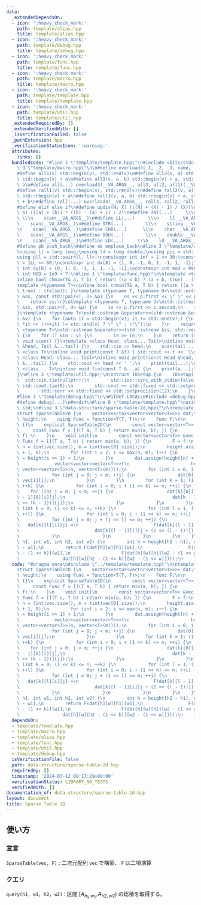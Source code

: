 ```yaml
---
data:
  _extendedDependsOn:
  - icon: ':heavy_check_mark:'
    path: template/alias.hpp
    title: template/alias.hpp
  - icon: ':heavy_check_mark:'
    path: template/debug.hpp
    title: template/debug.hpp
  - icon: ':heavy_check_mark:'
    path: template/func.hpp
    title: template/func.hpp
  - icon: ':heavy_check_mark:'
    path: template/macro.hpp
    title: template/macro.hpp
  - icon: ':heavy_check_mark:'
    path: template/template.hpp
    title: template/template.hpp
  - icon: ':heavy_check_mark:'
    path: template/util.hpp
    title: template/util.hpp
  _extendedRequiredBy: []
  _extendedVerifiedWith: []
  _isVerificationFailed: false
  _pathExtension: hpp
  _verificationStatusIcon: ':warning:'
  attributes:
    links: []
  bundledCode: "#line 2 \"template/template.hpp\"\n#include <bits/stdc++.h>\n#line\
    \ 3 \"template/macro.hpp\"\n\n#define overload3(_1, _2, _3, name, ...) name\n\
    #define all1(v) std::begin(v), std::end(v)\n#define all2(v, a) std::begin(v),\
    \ std::begin(v) + a\n#define all3(v, a, b) std::begin(v) + a, std::begin(v) +\
    \ b\n#define all(...) overload3(__VA_ARGS__, all3, all2, all1)(__VA_ARGS__)\n\
    #define rall1(v) std::rbegin(v), std::rend(v)\n#define rall2(v, a) std::rbegin(v),\
    \ std::rbegin(v) + a\n#define rall3(v, a, b) std::rbegin(v) + a, std::rbegin(v)\
    \ + b\n#define rall(...) overload3(__VA_ARGS__, rall3, rall2, rall1)(__VA_ARGS__)\n\
    #define elif else if\n#define updiv(N, X) (((N) + (X) - 1) / (X))\n#define sigma(a,\
    \ b) (((a) + (b)) * ((b) - (a) + 1) / 2)\n#define INT(...)     \\\n    int __VA_ARGS__;\
    \ \\\n    scan(__VA_ARGS__)\n#define LL(...)     \\\n    ll __VA_ARGS__; \\\n\
    \    scan(__VA_ARGS__)\n#define STR(...)        \\\n    string __VA_ARGS__; \\\
    \n    scan(__VA_ARGS__)\n#define CHR(...)      \\\n    char __VA_ARGS__; \\\n\
    \    scan(__VA_ARGS__)\n#define DOU(...)        \\\n    double __VA_ARGS__; \\\
    \n    scan(__VA_ARGS__)\n#define LD(...)     \\\n    ld __VA_ARGS__; \\\n    scan(__VA_ARGS__)\n\
    #define pb push_back\n#define eb emplace_back\n#line 3 \"template/alias.hpp\"\n\
    \nusing ll = long long;\nusing ld = long double;\nusing pii = std::pair<int, int>;\n\
    using pll = std::pair<ll, ll>;\nconstexpr int inf = 1 << 30;\nconstexpr ll INF\
    \ = 1LL << 60;\nconstexpr int dx[8] = {1, 0, -1, 0, 1, -1, 1, -1};\nconstexpr\
    \ int dy[8] = {0, 1, 0, -1, 1, 1, -1, -1};\nconstexpr int mod = 998244353;\nconstexpr\
    \ int MOD = 1e9 + 7;\n#line 3 \"template/func.hpp\"\n\ntemplate <typename T>\n\
    inline bool chmax(T& a, T b) { return ((a < b) ? (a = b, true) : (false)); }\n\
    template <typename T>\ninline bool chmin(T& a, T b) { return ((a > b) ? (a = b,\
    \ true) : (false)); }\ntemplate <typename T, typename U>\nstd::ostream &operator<<(std::ostream\
    \ &os, const std::pair<T, U> &p) {\n    os << p.first << \" \" << p.second;\n\
    \    return os;\n}\ntemplate <typename T, typename U>\nstd::istream &operator>>(std::istream\
    \ &is, std::pair<T, U> &p) {\n    is >> p.first >> p.second;\n    return is;\n\
    }\ntemplate <typename T>\nstd::ostream &operator<<(std::ostream &os, const std::vector<T>\
    \ &v) {\n    for (auto it = std::begin(v); it != std::end(v);) {\n        os <<\
    \ *it << ((++it) != std::end(v) ? \" \" : \"\");\n    }\n    return os;\n}\ntemplate\
    \ <typename T>\nstd::istream &operator>>(std::istream &is, std::vector<T> &v)\
    \ {\n    for (T &in : v) {\n        is >> in;\n    }\n    return is;\n}\ninline\
    \ void scan() {}\ntemplate <class Head, class... Tail>\ninline void scan(Head\
    \ &head, Tail &...tail) {\n    std::cin >> head;\n    scan(tail...);\n}\ntemplate\
    \ <class T>\ninline void print(const T &t) { std::cout << t << '\\n'; }\ntemplate\
    \ <class Head, class... Tail>\ninline void print(const Head &head, const Tail\
    \ &...tail) {\n    std::cout << head << ' ';\n    print(tail...);\n}\ntemplate\
    \ <class... T>\ninline void fin(const T &...a) {\n    print(a...);\n    exit(0);\n\
    }\n#line 3 \"template/util.hpp\"\n\nstruct IOSetup {\n    IOSetup() {\n      \
    \  std::cin.tie(nullptr);\n        std::ios::sync_with_stdio(false);\n       \
    \ std::cout.tie(0);\n        std::cout << std::fixed << std::setprecision(12);\n\
    \        std::cerr << std::fixed << std::setprecision(12);\n    }\n} IOSetup;\n\
    #line 3 \"template/debug.hpp\"\n\n#ifdef LOCAL\n#include <debug.hpp>\n#else\n\
    #define debug(...)\n#endif\n#line 8 \"template/template.hpp\"\nusing namespace\
    \ std;\n#line 3 \"data-structure/sparse-table-2d.hpp\"\n\ntemplate <class T>\n\
    struct SparseTable2D {\n    vector<vector<vector<vector<T>>>> dat;\n    vector<int>\
    \ height;\n    using Func = function<T(T, T)>;\n    Func F;\n\n    SparseTable2D()\
    \ {}\n    explicit SparseTable2D(\n        const vector<vector<T>> &vec,\n   \
    \     const Func f = [](T a, T b) { return min(a, b); }) {\n        init(vec,\
    \ f);\n    }\n    void init(\n        const vector<vector<T>> &vec,\n        const\
    \ Func f = [](T a, T b) { return min(a, b); }) {\n        F = f;\n        int\
    \ n = (int)vec.size(), m = (int)vec[0].size();\n        height.assign(max(n, m)\
    \ + 1, 0);\n        for (int i = 2; i <= max(n, m); i++) {\n            height[i]\
    \ = height[i >> 1] + 1;\n        }\n        dat.assign(height[n] + 1,\n      \
    \             vector<vector<vector<T>>>(\n                       height[m] + 1,\
    \ vector<vector<T>>(n, vector<T>(m))));\n        for (int i = 0; i < n; ++i) {\n\
    \            for (int j = 0; j < m; ++j) {\n                dat[0][0][i][j] =\
    \ vec[i][j];\n            }\n        }\n        for (int k = 1; (1 << k) <= n;\
    \ ++k) {\n            for (int i = 0; i + (1 << k) <= n; ++i) {\n            \
    \    for (int j = 0; j < m; ++j) {\n                    dat[k][0][i][j] = F(dat[k\
    \ - 1][0][i][j],\n                                        dat[k - 1][0][i + (1\
    \ << (k - 1))][j]);\n                }\n            }\n        }\n        for\
    \ (int k = 0; (1 << k) <= n; ++k) {\n            for (int l = 1; (1 << l) <= m;\
    \ ++l) {\n                for (int i = 0; i + (1 << k) <= n; ++i) {\n        \
    \            for (int j = 0; j + (1 << l) <= m; ++j) {\n                     \
    \   dat[k][l][i][j] =\n                            F(dat[k][l - 1][i][j],\n  \
    \                            dat[k][l - 1][i][j + (1 << (l - 1))]);\n        \
    \            }\n                }\n            }\n        }\n    }\n    T query(int\
    \ h1, int w1, int h2, int w2) {\n        int h = height[h2 - h1], w = height[w2\
    \ - w1];\n        return F(dat[h][w][h1][w1],\n                 F(dat[h][w][h2\
    \ - (1 << h)][w1],\n                   F(dat[h][w][h1][w2 - (1 << w)],\n     \
    \                dat[h][w][h2 - (1 << h)][w2 - (1 << w)])));\n    }\n};\n"
  code: "#pragma once\n#include \"../template/template.hpp\"\n\ntemplate <class T>\n\
    struct SparseTable2D {\n    vector<vector<vector<vector<T>>>> dat;\n    vector<int>\
    \ height;\n    using Func = function<T(T, T)>;\n    Func F;\n\n    SparseTable2D()\
    \ {}\n    explicit SparseTable2D(\n        const vector<vector<T>> &vec,\n   \
    \     const Func f = [](T a, T b) { return min(a, b); }) {\n        init(vec,\
    \ f);\n    }\n    void init(\n        const vector<vector<T>> &vec,\n        const\
    \ Func f = [](T a, T b) { return min(a, b); }) {\n        F = f;\n        int\
    \ n = (int)vec.size(), m = (int)vec[0].size();\n        height.assign(max(n, m)\
    \ + 1, 0);\n        for (int i = 2; i <= max(n, m); i++) {\n            height[i]\
    \ = height[i >> 1] + 1;\n        }\n        dat.assign(height[n] + 1,\n      \
    \             vector<vector<vector<T>>>(\n                       height[m] + 1,\
    \ vector<vector<T>>(n, vector<T>(m))));\n        for (int i = 0; i < n; ++i) {\n\
    \            for (int j = 0; j < m; ++j) {\n                dat[0][0][i][j] =\
    \ vec[i][j];\n            }\n        }\n        for (int k = 1; (1 << k) <= n;\
    \ ++k) {\n            for (int i = 0; i + (1 << k) <= n; ++i) {\n            \
    \    for (int j = 0; j < m; ++j) {\n                    dat[k][0][i][j] = F(dat[k\
    \ - 1][0][i][j],\n                                        dat[k - 1][0][i + (1\
    \ << (k - 1))][j]);\n                }\n            }\n        }\n        for\
    \ (int k = 0; (1 << k) <= n; ++k) {\n            for (int l = 1; (1 << l) <= m;\
    \ ++l) {\n                for (int i = 0; i + (1 << k) <= n; ++i) {\n        \
    \            for (int j = 0; j + (1 << l) <= m; ++j) {\n                     \
    \   dat[k][l][i][j] =\n                            F(dat[k][l - 1][i][j],\n  \
    \                            dat[k][l - 1][i][j + (1 << (l - 1))]);\n        \
    \            }\n                }\n            }\n        }\n    }\n    T query(int\
    \ h1, int w1, int h2, int w2) {\n        int h = height[h2 - h1], w = height[w2\
    \ - w1];\n        return F(dat[h][w][h1][w1],\n                 F(dat[h][w][h2\
    \ - (1 << h)][w1],\n                   F(dat[h][w][h1][w2 - (1 << w)],\n     \
    \                dat[h][w][h2 - (1 << h)][w2 - (1 << w)])));\n    }\n};\n"
  dependsOn:
  - template/template.hpp
  - template/macro.hpp
  - template/alias.hpp
  - template/func.hpp
  - template/util.hpp
  - template/debug.hpp
  isVerificationFile: false
  path: data-structure/sparse-table-2d.hpp
  requiredBy: []
  timestamp: '2024-07-12 09:17:29+09:00'
  verificationStatus: LIBRARY_NO_TESTS
  verifiedWith: []
documentation_of: data-structure/sparse-table-2d.hpp
layout: document
title: Sparse Table 2D
---
```


## 使い方

### 宣言

`SparseTable(vec, F)` : 二次元配列 `vec` で構築、 `F` は二項演算

### クエリ

`query(h1, w1, h2, w2)` :  区間 $[A_{h_1,w_1}, A_{h2, w2})$ の総積を取得する。
